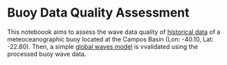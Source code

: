 # Buoy Data Quality Assessment

This noteboook aims to assess the wave data quality of [historical data](https://www.marinha.mil.br/chm/dados-do-pnboiaboias/boia-bacia-de-campos-bmo-br) of a meteoceanographic buoy located at the Campos Basin (Lon: -40.10, Lat: -22.80). Then, a simple  [global waves model](https://resources.marine.copernicus.eu/product-detail/GLOBAL_ANALYSIS_FORECAST_WAV_001_027/INFORMATION) is vvalidated using the processed buoy wave data.
